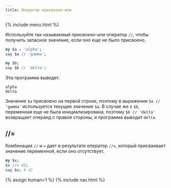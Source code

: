 ```yaml
---
title: Оператор присвоено-или
---
```


{% include menu.html %}

Используйте так называемый _присвоено-или_ оператор `//`, чтобы получить
запасное значение, если оно еще не было присвоено.

```raku
my $a = 'alpha';
say $a // 'gamma';

my $b;
say $b // 'delta';
```

Эта программа выведет:

```
alpha
delta
```

Значение `$a` присвоено на первой строке, поэтому в выражении `$a // 'gamma'`
используется текущее значение `$a`. В случае же с `$b`, переменная еще не была
инициализирована, поэтому `$b // 'delta'` возвращает операнд с правой стороны, и
программа выводит `delta`.

## //=

Комбинация `//` и `=` дает в результате оператор `//=`, который присваивает
значение переменной, если оно отсутствует.

```raku
my $x;
$x //= 42;
say $x; # 42
```

{% assign human=1 %}
{% include nav.html %}
